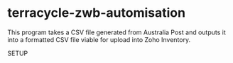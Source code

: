 # terracycle-zwb-automisation
This program takes a CSV file generated from Australia Post and outputs it into a formatted CSV file viable for upload into Zoho Inventory.

SETUP



